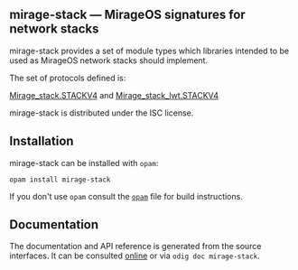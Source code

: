## mirage-stack — MirageOS signatures for network stacks

mirage-stack provides a set of module types which libraries intended to be used as MirageOS network stacks should implement.

The set of protocols defined is:

[Mirage_stack.STACKV4](stackv4) and [Mirage_stack_lwt.STACKV4](stackv4-lwt)

mirage-stack is distributed under the ISC license.

[stackv4]: https://mirage.github.io/mirage-stack/Mirage_stack.html
[stackv4-lwt]: https://mirage.github.io/mirage-stack/Mirage_stack_lwt.html

## Installation

mirage-stack can be installed with `opam`:

    opam install mirage-stack

If you don't use `opam` consult the [`opam`](opam) file for build
instructions.

## Documentation

The documentation and API reference is generated from the source
interfaces. It can be consulted [online][doc] or via `odig doc
mirage-stack`.

[doc]: https://mirage.github.io/mirage-stack/
